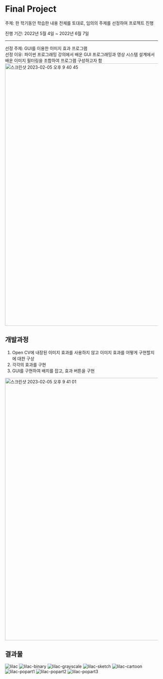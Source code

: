 # Final Project

주제: 한 학기동안 학습한 내용 전체를 토대로, 임의의 주제를 선정하여 프로젝트 진행

진행 기간: 2022년 5월 4일 ~ 2022년 6월 7일

----
선정 주제: GUI를 이용한 이미지 효과 프로그램  
선정 이유: 파이썬 프로그래밍 강의에서 배운 GUI 프로그래밍과 영상 시스템 설계에서 배운 이미지 필터링을 조합하여 프로그램 구성하고자 함  
<img width="862" alt="스크린샷 2023-02-05 오후 9 40 45" src="https://user-images.githubusercontent.com/124374862/216819354-7d05f6bc-c40b-4bc2-9f81-ef8611b43874.png">  
## 개발과정
1. Open CV에 내장된 이미지 효과를 사용하지 않고 이미지 효과를 어떻게 구현할지에 대한 구상
2. 각각의 효과를 구현
3. GUI를 구현하여 배치를 잡고, 효과 버튼을 구현
<img width="862" alt="스크린샷 2023-02-05 오후 9 41 01" src="https://user-images.githubusercontent.com/124374862/216819568-7b9ecc29-e7d2-4cde-846a-039a7159e701.png">

## 결과물
![lilac](https://user-images.githubusercontent.com/124374862/216819586-e2c1fe9e-dc48-41c8-a3a4-3e19130a3485.jpg)
![lilac-binary](https://user-images.githubusercontent.com/124374862/216819589-c4b5d852-285e-47ef-a09e-80807cb4f85a.jpg)
![lilac-grayscale](https://user-images.githubusercontent.com/124374862/216819597-f4e64145-2ca3-4a9f-bd9c-b079eebb93c9.jpg)
![lilac-sketch](https://user-images.githubusercontent.com/124374862/216819598-3d47c14c-f08c-419f-9ab6-c2f72c0a7601.jpg)
![lilac-cartoon](https://user-images.githubusercontent.com/124374862/216819602-9815f839-c807-4328-8c03-124c7a4777f5.jpg)
![lilac-popart1](https://user-images.githubusercontent.com/124374862/216819608-18dbc06d-d25b-4809-aa34-8ebf38820f73.jpg)
![lilac-popart2](https://user-images.githubusercontent.com/124374862/216819609-cccf04d8-f2d6-4ac4-a818-44e4ab92907b.jpg)
![lilac-popart3](https://user-images.githubusercontent.com/124374862/216819612-c70d85b1-0f85-4938-a199-10dde141b034.jpg)
